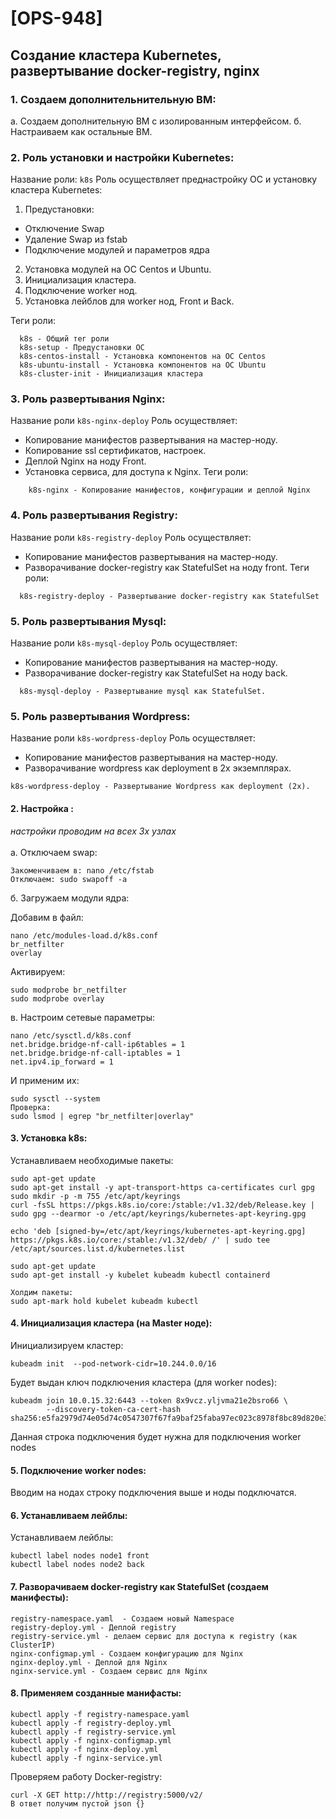 # [OPS-948]
## Создание кластера Kubernetes, развертывание docker-registry, nginx
### 1. Создаем дополнительнительную ВМ:
а. Создаем дополнительную ВМ с изолированным интерфейсом.
б. Настраиваем как остальные ВМ.

 ### 2. Роль установки и настройки Kubernetes:
Название роли: <code>k8s</code>
Роль осуществляет преднастройку ОС и установку кластера Kubernetes:<br>
 1. Предустановки:<br>
 - Отключение Swap<br>
 - Удаление Swap из fstab<br>
 - Подключение модулей и параметров ядра<br>
 2. Установка модулей на ОС Centos и Ubuntu.<br>
 3. Инициализация кластера.<br>
 4. Подключение worker нод.
 5. Установка лейблов для worker нод, Front и Back.<br>

 Теги роли:
```
  k8s - Общий тег роли
  k8s-setup - Предустановки ОС
  k8s-centos-install - Установка компонентов на ОС Centos
  k8s-ubuntu-install - Установка компонентов на ОС Ubuntu
  k8s-cluster-init - Инициализация кластера
```
### 3. Роль развертывания Nginx:
Название роли <code>k8s-nginx-deploy</code>
Роль осуществляет:
 - Копирование манифестов развертывания на мастер-ноду.
 - Копирование ssl сертификатов, настроек.
 - Деплой Nginx на ноду Front.
 - Установка сервиса, для доступа к Nginx.
 Теги роли:
```
    k8s-nginx - Копирование манифестов, конфигурации и деплой Nginx
```
### 4. Роль развертывания Registry:
Название роли <code>k8s-registry-deploy</code>
Роль осуществляет:
 - Копирование манифестов развертывания на мастер-ноду.
 - Разворачивание docker-registry как StatefulSet на ноду front.
 Теги роли:
```
  k8s-registry-deploy - Развертывание docker-registry как StatefulSet
```

### 5. Роль развертывания Mysql:
Название роли <code>k8s-mysql-deploy</code>
Роль осуществляет:
 - Копирование манифестов развертывания на мастер-ноду.
 - Разворачивание docker-registry как StatefulSet на ноду back.
```
  k8s-mysql-deploy - Развертывание mysql как StatefulSet.
```
### 5. Роль развертывания Wordpress:
Название роли <code>k8s-wordpress-deploy</code>
Роль осуществляет:
 - Копирование манифестов развертывания на мастер-ноду.
 - Разворачивание wordpress как deployment в 2х экземплярах.
 ```
 k8s-wordpress-deploy - Развертывание Wordpress как deployment (2x).
 ```



#### 2. Настройка :
*настройки проводим на всех 3х узлах*<br><br>
а. Отключаем swap:<br>
```
Закоменчиваем в: nano /etc/fstab
Отключаем: sudo swapoff -a
```
б. Загружаем модули ядра:<br>

Добавим в файл:

```
nano /etc/modules-load.d/k8s.conf
br_netfilter
overlay
```
Активируем:

```
sudo modprobe br_netfilter
sudo modprobe overlay
```
в. Настроим сетевые параметры:

```
nano /etc/sysctl.d/k8s.conf
net.bridge.bridge-nf-call-ip6tables = 1
net.bridge.bridge-nf-call-iptables = 1
net.ipv4.ip_forward = 1
```
И применим их:

```
sudo sysctl --system
Проверка:
sudo lsmod | egrep "br_netfilter|overlay"
```
#### 3. Установка k8s:
Устанавливаем необходимые пакеты:
```
sudo apt-get update
sudo apt-get install -y apt-transport-https ca-certificates curl gpg
sudo mkdir -p -m 755 /etc/apt/keyrings
curl -fsSL https://pkgs.k8s.io/core:/stable:/v1.32/deb/Release.key | sudo gpg --dearmor -o /etc/apt/keyrings/kubernetes-apt-keyring.gpg

echo 'deb [signed-by=/etc/apt/keyrings/kubernetes-apt-keyring.gpg] https://pkgs.k8s.io/core:/stable:/v1.32/deb/ /' | sudo tee /etc/apt/sources.list.d/kubernetes.list

sudo apt-get update
sudo apt-get install -y kubelet kubeadm kubectl containerd

Холдим пакеты:
sudo apt-mark hold kubelet kubeadm kubectl
```
#### 4. Инициализация кластера (на Master ноде):
Инициализируем кластер:

```
kubeadm init  --pod-network-cidr=10.244.0.0/16
```
Будет выдан ключ подключения кластера (для worker nodes):

```
kubeadm join 10.0.15.32:6443 --token 8x9vcz.yljvma21e2bsro66 \
        --discovery-token-ca-cert-hash sha256:e5fa2979d74e05d74c0547307f67fa9baf25faba97ec023c8978f8bc89d820e3
```
Данная строка подключения будет нужна для подключения worker nodes

#### 5. Подключение worker nodes:

Вводим на нодах строку подключения выше и ноды подключатся.

#### 6. Устанавливаем лейблы:
Устанавливаем лейблы:

```
kubectl label nodes node1 front
kubectl label nodes node2 back
```
#### 7. Разворачиваем docker-registry как StatefulSet (создаем манифесты):

```
registry-namespace.yaml  - Создаем новый Namespace
registry-deploy.yml - Деплой registry
registry-service.yml - делаем сервис для доступа к registry (как ClusterIP)
nginx-configmap.yml - Создаем конфигурацию для Nginx
nginx-deploy.yml - Деплой для Nginx
nginx-service.yml - Создаем сервис для Nginx
```

#### 8. Применяем созданные манифасты:

```
kubectl apply -f registry-namespace.yaml
kubectl apply -f registry-deploy.yml
kubectl apply -f registry-service.yml
kubectl apply -f nginx-configmap.yml
kubectl apply -f nginx-deploy.yml
kubectl apply -f nginx-service.yml
```
Проверяем работу Docker-registry:

```
curl -X GET http://http://registry:5000/v2/
В ответ получим пустой json {}
```